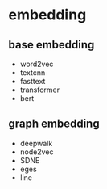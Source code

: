 # embedding

## base embedding

- word2vec
- textcnn
- fasttext
- transformer
- bert

## graph embedding

- deepwalk
- node2vec
- SDNE
- eges
- line